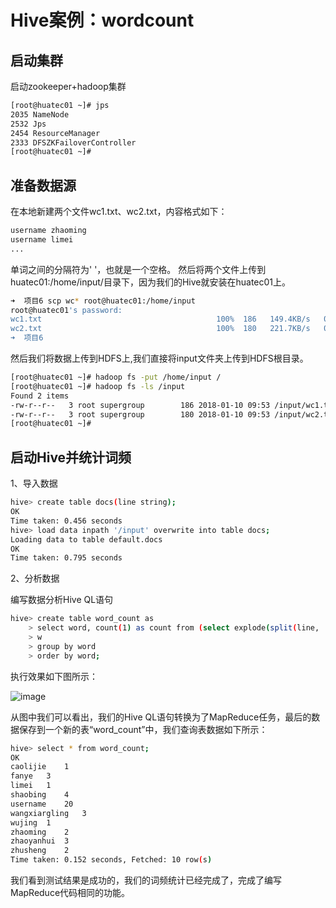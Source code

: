 # Hive案例：wordcount

## 启动集群

启动zookeeper+hadoop集群

```bash
[root@huatec01 ~]# jps
2035 NameNode
2532 Jps
2454 ResourceManager
2333 DFSZKFailoverController
[root@huatec01 ~]#
```

## 准备数据源

在本地新建两个文件wc1.txt、wc2.txt，内容格式如下：

```bash
username zhaoming
username limei
...
```

单词之间的分隔符为' '，也就是一个空格。
然后将两个文件上传到huatec01:/home/input/目录下，因为我们的Hive就安装在huatec01上。

```bash
➜  项目6 scp wc* root@huatec01:/home/input
root@huatec01's password: 
wc1.txt                                       100%  186   149.4KB/s   00:00    
wc2.txt                                       100%  180   221.7KB/s   00:00    
➜  项目6 
```

然后我们将数据上传到HDFS上,我们直接将input文件夹上传到HDFS根目录。

```bash
[root@huatec01 ~]# hadoop fs -put /home/input /
[root@huatec01 ~]# hadoop fs -ls /input
Found 2 items
-rw-r--r--   3 root supergroup        186 2018-01-10 09:53 /input/wc1.txt
-rw-r--r--   3 root supergroup        180 2018-01-10 09:53 /input/wc2.txt
[root@huatec01 ~]# 
```

## 启动Hive并统计词频

1、导入数据

```bash
hive> create table docs(line string);
OK
Time taken: 0.456 seconds
hive> load data inpath '/input' overwrite into table docs;
Loading data to table default.docs
OK
Time taken: 0.795 seconds

```

2、分析数据

编写数据分析Hive QL语句

```bash
hive> create table word_count as
    > select word, count(1) as count from (select explode(split(line, ' ')) as word from docs) 
    > w
    > group by word 
    > order by word;
```

执行效果如下图所示：

![image](https://raw.githubusercontent.com/zhusheng/blog/master/46.png)

从图中我们可以看出，我们的Hive QL语句转换为了MapReduce任务，最后的数据保存到一个新的表“word_count”中，我们查询表数据如下所示：

```bash
hive> select * from word_count;
OK
caolijie	1
fanye	3
limei	1
shaobing	4
username	20
wangxiargling	3
wujing	1
zhaoming	2
zhaoyanhui	3
zhusheng	2
Time taken: 0.152 seconds, Fetched: 10 row(s)
```

我们看到测试结果是成功的，我们的词频统计已经完成了，完成了编写MapReduce代码相同的功能。
